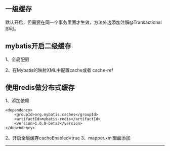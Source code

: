 ## 一级缓存
默认开启，但需要在同一个事务里面才生效，方法外边添加注解@Transactional即可。


## mybatis开启二级缓存

1、全局配置
<setting name="cacheEnabled" value="true" />

2、在Mybatis的映射XML中配置cache或者 cache-ref
<cache/>


## 使用redis做分布式缓存

1、添加依赖
```
<dependency>
    <groupId>org.mybatis.caches</groupId>
    <artifactId>mybatis-redis</artifactId>
    <version>1.0.0-beta2</version>
</dependency>
```

2、开启全局缓存cacheEnabled=true
3、mapper.xml里面添加
<cache type="org.mybatis.caches.redis.RedisCache" />




















---